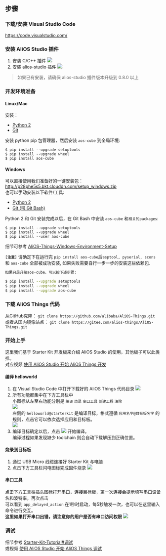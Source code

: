 ## 步骤

### 下载/安装 Visual Studio Code
https://code.visualstudio.com/

### 安装 AliOS Studio 插件
1. 安装 C/C++ 插件
![](https://img.alicdn.com/tfs/TB1YVS4ghGYBuNjy0FnXXX5lpXa-3270-2182.png)
2. 安装 alios-studio 插件
![](https://img.alicdn.com/tfs/TB1eFS4ghGYBuNjy0FnXXX5lpXa-3270-2182.png)
> 如果已有安装，请确保 alios-studio 插件版本升级到 0.8.0 以上

### 开发环境准备

#### Linux/Mac

安装：
- [Python 2](https://www.python.org/downloads/)
- [Git](https://git-scm.com/downloads)

安装 python pip 包管理器，然后安装 `aos-cube` 到全局环境:
```
$ pip install --upgrade setuptools
$ pip install --upgrade wheel
$ pip install aos-cube
```

#### Windows
可以直接使用我们准备好的一键安装包：http://p28phe5s5.bkt.clouddn.com/setup_windows.zip  
也可以手动安装以下软件/工具:  
- [Python 2](https://www.python.org/downloads/)
- [Git (带 Git Bash)](https://git-scm.com/downloads)

Python 2 和 Git 安装完成以后，在 Git Bash 中安装 `aos-cube` 和`相关的packages`:
```
$ pip install --upgrade setuptools
$ pip install --upgrade wheel
$ pip install --user aos-cube
```

细节可参考 [AliOS-Things-Windows-Environment-Setup](https://github.com/alibaba/AliOS-Things/wiki/AliOS-Things-Windows-Environment-Setup) 

**`[注意]`** 请确定下在运行完 `pip install aos-cube`后`esptool, pyserial, scons` 和 `aos-cube` 全部被成功安装, 如果失败需要自行一步一步的安装这些依赖包.

```bash
如果只是升级aos-cube，可以按下述步骤:

$ pip install --upgrade setuptools
$ pip install --upgrade wheel
$ pip install --upgrade aos-cube
```

### 下载 AliOS Things 代码

从GitHub克隆：
`git clone https://github.com/alibaba/AliOS-Things.git`  
或者从国内镜像站点：
`git clone https://gitee.com/alios-things/AliOS-Things.git`


### 开始上手

这里我们基于 Starter Kit 开发板来介绍 AliOS Studio 的使用，其他板子可以此类推。  
对应视频 [使用 AliOS Studio 开始 AliOS Things 开发](http://v.youku.com/v_show/id_XMzU3OTE2MzI1Ng==.html)

#### 编译 helloworld

1. 在 Visual Studio Code 中打开下载好的 AliOS Things 代码目录
![](https://img.alicdn.com/tfs/TB1cPDapwmTBuNjy1XbXXaMrVXa-2032-1170.png)
2. 所有功能都集中在下方工具栏中  
小图标从左至右功能分别是 `编译` `烧录` `串口工具` `创建工程` `清除`  
![](https://img.alicdn.com/tfs/TB1WPzapwmTBuNjy1XbXXaMrVXa-286-22.png)  
左侧的 `helloworld@starterkit` 是编译目标，格式遵循 `应用名字@目标板名字` 的规则，点击它可以依次选择应用和目标板。  
![](https://img.alicdn.com/tfs/TB1Rt2gpwmTBuNjy1XbXXaMrVXa-2032-1170.png)
3. 编译目标确定以后，点击 ![](https://img.alicdn.com/tfs/TB1qR_UpuSSBuNjy0FlXXbBpVXa-24-22.png) 开始编译。  
编译过程如果发现缺少 toolchain 则会自动下载解压到正确位置。

#### 烧录到目标板

1. 通过 USB Micro 线缆连接好 Starter Kit 与电脑
2. 点击下方工具栏闪电图标完成固件烧录
![](https://img.alicdn.com/tfs/TB1YOvEprGYBuNjy0FoXXciBFXa-2032-1170.png)

#### 串口工具

点击下方工具栏插头图标打开串口，连接目标板，第一次连接会提示填写串口设备名和波特率，再次点击  
可以看到 `app_delayed_action` 在1秒时启动，每5秒触发一次，也可以在这里输入命令进行交互。  
**这里如果打开串口出错，请注意你的用户是否有串口访问权限**
![](https://img.alicdn.com/tfs/TB1CfefpTtYBeNjy1XdXXXXyVXa-2032-1170.png)

### 调试
细节参考 [Starter-Kit-Tutorial#调试](Starter-Kit-Tutorial#调试)  
或视频 [使用 AliOS Studio 开始 AliOS Things 调试](http://v.youku.com/v_show/id_XMzU3OTE5ODE1Ng==.html)
